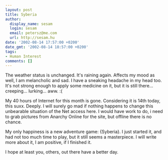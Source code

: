 ```yaml
---
layout: post
title: Syberia
author:
  display_name: sesam
  login: sesam
  email: petersz@me.com
  url: http://sesam.hu
date: '2002-08-14 17:57:00 +0200'
date_gmt: '2002-08-14 18:57:00 +0200'
tags:
- Human Interest
comments: []
---
```


The weather status is unchanged. It's raining again. Affects my mood as well, I am melancholic and sad. I have a sneaking headache in my head too. It's not strong enough to apply some medicine on it, but it is still there... creeping... lurking... aww. :(

My 40 hours of Internet for this month is gone. Considering it is 14th today, this suxx. Deeply. I will surely go mad if nothing happens to change this unbearable situation of the Net access here. I would have work to do, i need to grab pictures from Anarchy Online for the site, but offline there is no chance.

My only happiness is a new adventure game: {Syberia}. I just started it, and had not too much time to play, but it still seems a masterpiece. I will write more about it, I am positive, if I finished it.

I hope at least you, others, out there have a better day.

